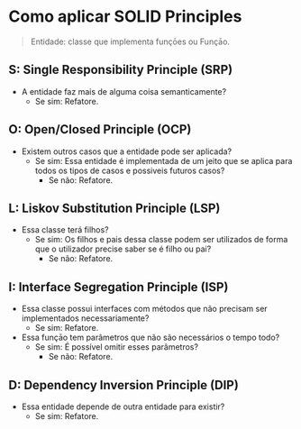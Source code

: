 # Como aplicar SOLID Principles

> Entidade: classe que implementa funçōes ou Funçāo.

## S: Single Responsibility Principle (SRP)

- A entidade faz mais de alguma coisa semanticamente?
  - Se sim: Refatore.

## O: Open/Closed Principle (OCP)

- Existem outros casos que a entidade pode ser aplicada?
  - Se sim: Essa entidade é implementada de um jeito que se aplica para todos os tipos de casos e possiveis futuros casos?
    - Se não: Refatore.

## L: Liskov Substitution Principle (LSP)

- Essa classe terá filhos?
  - Se sim: Os filhos e pais dessa classe podem ser utilizados de forma que o utilizador precise saber se é filho ou pai?
    - Se não: Refatore.

## I: Interface Segregation Principle (ISP)

- Essa classe possui interfaces com métodos que não precisam ser implementados necessariamente?
  - Se sim: Refatore.
- Essa funçāo tem parâmetros que não são necessários o tempo todo?
  - Se sim: É possível omitir esses parâmetros?
    - Se não: Refatore.

## D: Dependency Inversion Principle (DIP)

- Essa entidade depende de outra entidade para existir?
  - Se sim: Refatore.
